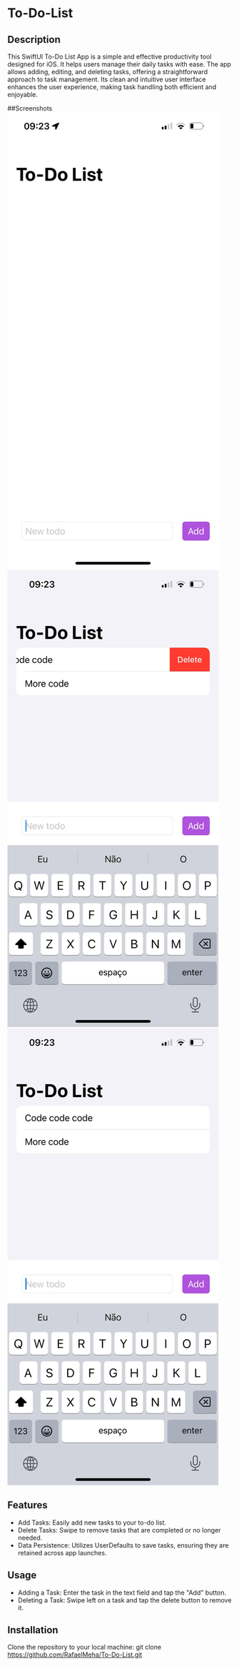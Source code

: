 # To-Do-List

## Description
This SwiftUI To-Do List App is a simple and effective productivity tool designed for iOS. It helps users manage their daily tasks with ease. The app allows adding, editing, and deleting tasks, offering a straightforward approach to task management. Its clean and intuitive user interface enhances the user experience, making task handling both efficient and enjoyable.

##Screenshots
![Screenshot of the theme](todo.jpg)![Screenshot of the theme](todo-2.jpg)![Screenshot of the theme](todo-3.jpg)

## Features
- Add Tasks: Easily add new tasks to your to-do list.
- Delete Tasks: Swipe to remove tasks that are completed or no longer needed.
- Data Persistence: Utilizes UserDefaults to save tasks, ensuring they are retained across app launches.

## Usage
- Adding a Task: Enter the task in the text field and tap the "Add" button.
- Deleting a Task: Swipe left on a task and tap the delete button to remove it.

## Installation
Clone the repository to your local machine:
git clone https://github.com/RafaelMeha/To-Do-List.git

